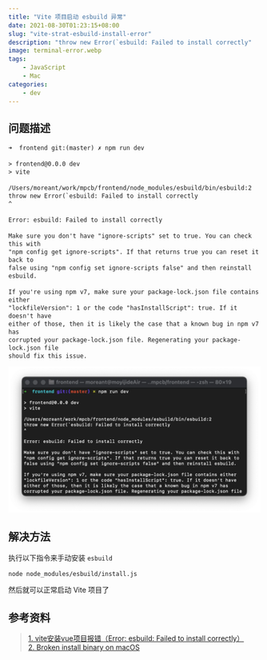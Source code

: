 ```yaml
---
title: "Vite 项目启动 esbuild 异常"
date: 2021-08-30T01:23:15+08:00
slug: "vite-strat-esbuild-install-error"
description: "throw new Error(`esbuild: Failed to install correctly"
image: terminal-error.webp
tags: 
    - JavaScript
    - Mac
categories:
    - dev
---
```



## 问题描述
```
➜  frontend git:(master) ✗ npm run dev

> frontend@0.0.0 dev
> vite

/Users/moreant/work/mpcb/frontend/node_modules/esbuild/bin/esbuild:2
throw new Error(`esbuild: Failed to install correctly
^

Error: esbuild: Failed to install correctly

Make sure you don't have "ignore-scripts" set to true. You can check this with
"npm config get ignore-scripts". If that returns true you can reset it back to
false using "npm config set ignore-scripts false" and then reinstall esbuild.

If you're using npm v7, make sure your package-lock.json file contains either
"lockfileVersion": 1 or the code "hasInstallScript": true. If it doesn't have
either of those, then it is likely the case that a known bug in npm v7 has
corrupted your package-lock.json file. Regenerating your package-lock.json file
should fix this issue.
```

![控制台报错](terminal-error.webp)
  
## 解决方法
执行以下指令来手动安装 `esbuild`  
```zsh
node node_modules/esbuild/install.js
```

然后就可以正常启动 Vite 项目了  

## 参考资料
> [1. vite安装vue项目报错（Error: esbuild: Failed to install correctly）](https://blog.csdn.net/m0_37682004/article/details/115001613)  
> [2. Broken install binary on macOS](https://github.com/evanw/esbuild/issues/462#issuecomment-782833191)